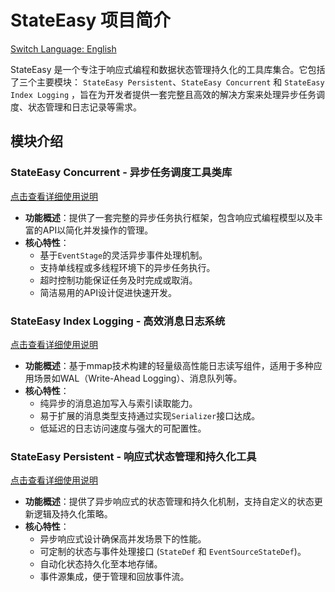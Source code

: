# StateEasy 项目简介
[Switch Language: English](README-en.md)

StateEasy 是一个专注于响应式编程和数据状态管理持久化的工具库集合。它包括了三个主要模块：
`StateEasy Persistent`、`StateEasy Concurrent` 和 `StateEasy Index Logging`
，旨在为开发者提供一套完整且高效的解决方案来处理异步任务调度、状态管理和日志记录等需求。

## 模块介绍

### StateEasy Concurrent - 异步任务调度工具类库

[点击查看详细使用说明](docs/concurrent.md)

- **功能概述**：提供了一套完整的异步任务执行框架，包含响应式编程模型以及丰富的API以简化并发操作的管理。
- **核心特性**：
    - 基于`EventStage`的灵活异步事件处理机制。
    - 支持单线程或多线程环境下的异步任务执行。
    - 超时控制功能保证任务及时完成或取消。
    - 简洁易用的API设计促进快速开发。

### StateEasy Index Logging - 高效消息日志系统

[点击查看详细使用说明](docs/index-logging.md)

- **功能概述**：基于mmap技术构建的轻量级高性能日志读写组件，适用于多种应用场景如WAL（Write-Ahead
  Logging）、消息队列等。
- **核心特性**：
    - 纯异步的消息追加写入与索引读取能力。
    - 易于扩展的消息类型支持通过实现`Serializer`接口达成。
    - 低延迟的日志访问速度与强大的可配置性。

### StateEasy Persistent - 响应式状态管理和持久化工具

[点击查看详细使用说明](docs/persistent.md)

- **功能概述**：提供了异步响应式的状态管理和持久化机制，支持自定义的状态更新逻辑及持久化策略。
- **核心特性**：
    - 异步响应式设计确保高并发场景下的性能。
    - 可定制的状态与事件处理接口 (`StateDef` 和 `EventSourceStateDef`)。
    - 自动化状态持久化至本地存储。
    - 事件源集成，便于管理和回放事件流。

